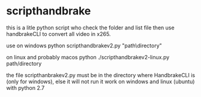 # scripthandbrake
this is a litle python script who check the folder and list file then use handbrakeCLI to convert all video in x265.

use
on windows
python scripthandbrakev2.py "path\directory"

on linux and probably macos
python ./scripthandbrakev2-linux.py path/directory

the file scripthanbrakev2.py must be in the directory where HandbrakeCLI is (only for windows), else it will not run 
it work on windows and linux (ubuntu) with python 2.7
